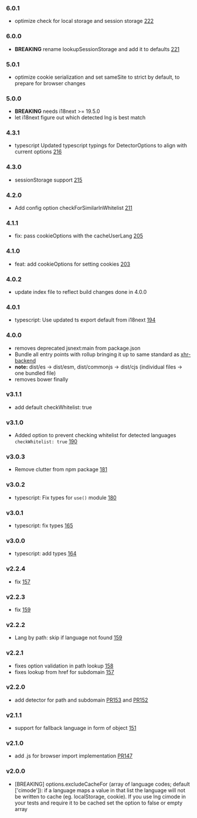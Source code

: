 ### 6.0.1

- optimize check for local storage and session storage [222](https://github.com/i18next/i18next-browser-languageDetector/pull/222)


### 6.0.0

- **BREAKING** rename lookupSessionStorage and add it to defaults [221](https://github.com/i18next/i18next-browser-languageDetector/pull/221)

### 5.0.1

- optimize cookie serialization and set sameSite to strict by default, to prepare for browser changes

### 5.0.0

- **BREAKING** needs i18next >= 19.5.0
- let i18next figure out which detected lng is best match

### 4.3.1

- typescript Updated typescript typings for DetectorOptions to align with current options [216](https://github.com/i18next/i18next-browser-languageDetector/pull/216)

### 4.3.0

- sessionStorage support [215](https://github.com/i18next/i18next-browser-languageDetector/pull/215)

### 4.2.0

- Add config option checkForSimilarInWhitelist [211](https://github.com/i18next/i18next-browser-languageDetector/pull/211)

### 4.1.1

- fix: pass cookieOptions with the cacheUserLang [205](https://github.com/i18next/i18next-browser-languageDetector/pull/205)

### 4.1.0

- feat: add cookieOptions for setting cookies [203](https://github.com/i18next/i18next-browser-languageDetector/pull/203)

### 4.0.2

- update index file to reflect build changes done in 4.0.0

### 4.0.1

- typescript: Use updated ts export default from i18next [194](https://github.com/i18next/i18next-browser-languageDetector/pull/194)

### 4.0.0

- removes deprecated jsnext:main from package.json
- Bundle all entry points with rollup bringing it up to same standard as [xhr-backend](https://github.com/i18next/i18next-xhr-backend/pull/314)
- **note:** dist/es -> dist/esm, dist/commonjs -> dist/cjs (individual files -> one bundled file)
- removes bower finally

### v3.1.1

- add default checkWhitelist: true

### v3.1.0

- Added option to prevent checking whitelist for detected languages `checkWhitelist: true` [190](https://github.com/i18next/i18next-browser-languageDetector/pull/190)

### v3.0.3

- Remove clutter from npm package [181](https://github.com/i18next/i18next-browser-languageDetector/pull/181)

### v3.0.2

- typescript: Fix types for `use()` module [180](https://github.com/i18next/i18next-browser-languageDetector/pull/180)

### v3.0.1

- typescript: fix types [165](https://github.com/i18next/i18next-browser-languageDetector/pull/165)

### v3.0.0

- typescript: add types [164](https://github.com/i18next/i18next-browser-languageDetector/pull/164)

### v2.2.4

- fix [157](https://github.com/i18next/i18next-browser-languageDetector/issues/157)

### v2.2.3

- fix [159](https://github.com/i18next/i18next-browser-languageDetector/pull/159)

### v2.2.2

- Lang by path: skip if language not found [159](https://github.com/i18next/i18next-browser-languageDetector/pull/159)

### v2.2.1

- fixes option validation in path lookup [158](https://github.com/i18next/i18next-browser-languageDetector/issues/158)
- fixes lookup from href for subdomain [157](https://github.com/i18next/i18next-browser-languageDetector/issues/157)

### v2.2.0

- add detector for path and subdomain [PR153](https://github.com/i18next/i18next-browser-languageDetector/pull/153) and [PR152](https://github.com/i18next/i18next-browser-languageDetector/pull/152)

### v2.1.1

- support for fallback language in form of object [151](https://github.com/i18next/i18next-browser-languageDetector/issues/151)

### v2.1.0

- add .js for browser import implementation [PR147](https://github.com/i18next/i18next-browser-languageDetector/pull/147)

### v2.0.0

- [BREAKING] options.excludeCacheFor (array of language codes; default ['cimode']): if a language maps a value in that list the language will not be written to cache (eg. localStorage, cookie). If you use lng cimode in your tests and require it to be cached set the option to false or empty array
